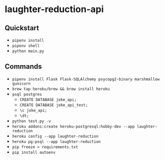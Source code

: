 # laughter-reduction-api

## Quickstart

- `pipenv install`
- `pipenv shell`
- `python main.py`

## Commands

- `pipenv install Flask Flask-SQLAlchemy psycopg2-binary marshmallow gunicorn`
- `brew tap heroku/brew && brew install heroku`
- `psql postgres`
  - `CREATE DATABASE joke_api;`
  - `CREATE DATABASE joke_api_test;`
  - `\c joke_api;`
  - `\dt;`
- `python test.py -v`
- `heroku addons:create heroku-postgresql:hobby-dev --app laughter-reduction`
- `heroku config --app laughter-reduction`
- `heroku pg:psql --app laughter-reduction`
- `pip freeze > requirements.txt`
- `pip install autoenv`
